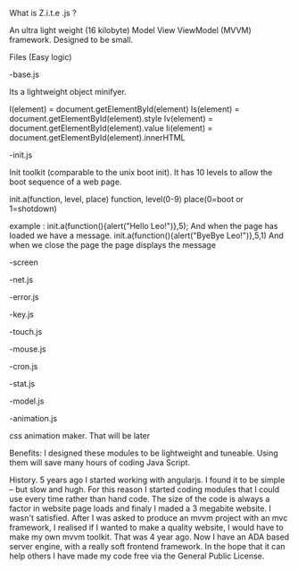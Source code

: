 What is Z.i.t.e .js ?



An ultra light weight (16 kilobyte) Model View ViewModel (MVVM) framework. Designed to be small.


Files (Easy logic)

-base.js

Its a lightweight object minifyer. 

I(element) = document.getElementById(element)
Is(element) = document.getElementById(element).style
Iv(element) = document.getElementById(element).value
Ii(element) = document.getElementById(element).innerHTML 



-init.js

Init toolkit (comparable to the unix boot init). It has 10 levels to allow the boot sequence of a web page.


 init.a(function, level, place) function, level(0-9) place(0=boot or 1=shotdown)

example :
init.a(function(){alert("Hello Leo!")},5); And when the page has loaded we have a message.
init.a(function(){alert("ByeBye Leo!")},5,1) And when we close the page the page displays the message



-screen

-net.js

-error.js

-key.js

-touch.js

-mouse.js

-cron.js

-stat.js

-model.js

-animation.js

css animation maker. That will be later



Benefits:
I designed these modules to be lightweight and tuneable.  Using them will save many hours of coding Java Script.


History.
5 years ago I started working with angularjs. I found it to be simple – but slow and hugh.
For this reason I started coding modules that I could use every time rather than hand code.
The size of the code is always a factor in website page loads and finaly I maded a 3 megabite website. 
I  wasn't satisfied. After I was asked to produce an mvvm project with an mvc framework, 
I realised if I wanted to make a quality website, I would have to make my own mvvm toolkit. 
That was 4 year ago. Now I have an ADA based server engine, with a really soft frontend framework.
In the hope that it can help others I have made my code free via the General Public License.


